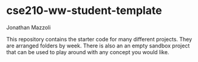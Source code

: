 # cse210-ww-student-template
Jonathan Mazzoli 

This repository contains the starter code for many different projects. They are arranged folders by week. There is also an an empty sandbox project that can be used to play around with any concept you would like.
